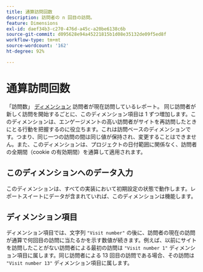```yaml
---
title: 通算訪問回数
description: 訪問者の n 回目の訪問。
feature: Dimensions
exl-id: daef34b3-c270-476d-a45c-a20be6138c6b
source-git-commit: d095628e94a45221815b1d08e35132de09f5ed8f
workflow-type: tm+mt
source-wordcount: '162'
ht-degree: 92%

---
```


# 通算訪問回数

「訪問数」 [ディメンション](overview.md) 訪問者が現在訪問しているレポート。 同じ訪問者が新しく訪問を開始するごとに、このディメンション項目は 1 ずつ増加します。このディメンションは、エンゲージメントの高い訪問者がサイトを再訪問したときにとる行動を把握するのに役立ちます。これは訪問ベースのディメンションです。つまり、同じ一つの訪問の間は同じ値が保持され、変更することはできません。また、このディメンションは、プロジェクトの日付範囲に関係なく、訪問者の全期間（cookie の有効期間）を通算して適用されます。

## このディメンションへのデータ入力

このディメンションは、すべての実装において初期設定の状態で動作します。レポートスイートにデータが含まれていれば、このディメンションは機能します。

## ディメンション項目

ディメンション項目では、文字列 `"Visit number"` の後に、訪問者の現在の訪問が通算で何回目の訪問に当たるかを示す数値が続きます。例えば、以前にサイトを訪問したことがない訪問者による最初の訪問は `"Visit number 1"` ディメンション項目に属します。同じ訪問者による 13 回目の訪問である場合、その訪問は `"Visit number 13"` ディメンション項目に属します。
